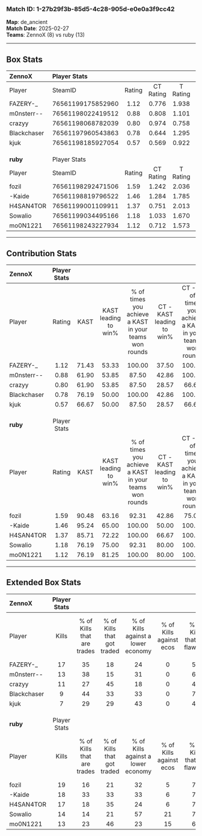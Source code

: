 ### Match ID: 1-27b29f3b-85d5-4c28-905d-e0e0a3f9cc42  
**Map**: de_ancient  
**Match Date**: 2025-02-27  
**Teams**: ZennoX (8) vs ruby (13)  

---  

## Box Stats  

| **ZennoX**  | Player Stats      |        |           |          |       |       |       |         |        |      |     |
| :- | :- | :-: | :-: | :-: | :-: | :-: | :-: | :-: | :-: | :-: | :-: |
| Player      | SteamID           | Rating | CT Rating | T Rating | KAST  |  ADR  | Kills | Assists | Deaths | K/D  | HS% |
| FAZERY-_    | 76561199175852960 |  1.12  |   0.776   |  1.938   | 71.43 | 69.3  |  17   |    5    |   16   | 1.06 | 47  |
| m0nsterr--  | 76561198022419512 |  0.88  |   0.808   |  1.101   | 61.90 | 69.1  |  13   |    3    |   16   | 0.81 | 53  |
| crazyy      | 76561198068782039 |  0.80  |   0.974   |  0.758   | 61.90 | 61.7  |  11   |    4    |   15   | 0.73 | 54  |
| Blackchaser | 76561197960543863 |  0.78  |   0.644   |  1.295   | 76.19 | 60.7  |   9   |    7    |   17   | 0.53 | 44  |
| kjuk        | 76561198185927054 |  0.57  |   0.569   |  0.922   | 66.67 | 61.0  |   7   |    4    |   19   | 0.37 | 85  |
|             |                   |        |           |          |       |       |       |         |        |      |     |
|             |                   |        |           |          |       |       |       |         |        |      |     |
|             |                   |        |           |          |       |       |       |         |        |      |     |
| **ruby**    | Player Stats      |        |           |          |       |       |       |         |        |      |     |
| Player      | SteamID           | Rating | CT Rating | T Rating | KAST  |  ADR  | Kills | Assists | Deaths | K/D  | HS% |
| fozil       | 76561198292471506 |  1.59  |   1.242   |  2.036   | 90.48 | 103.7 |  19   |    6    |   11   | 1.73 | 31  |
| -Kaide      | 76561198819796522 |  1.46  |   1.284   |  1.785   | 95.24 | 71.7  |  18   |    3    |   11   | 1.64 | 33  |
| H4SAN4TOR   | 76561199001109911 |  1.37  |   0.751   |  2.013   | 85.71 | 92.2  |  17   |    4    |   13   | 1.31 | 58  |
| Sowalio     | 76561199034495166 |  1.18  |   1.033   |  1.670   | 76.19 | 74.8  |  14   |    6    |   11   | 1.27 | 64  |
| mo0N1221    | 76561198243227934 |  1.12  |   0.712   |  1.573   | 76.19 | 79.8  |  13   |    8    |   13   | 1.00 | 46  |
---  

## Contribution Stats  

| **ZennoX**  | Player Stats |       |                      |                                                        |                           |                                                             |                          |                                                            |
| :- | :-: | :-: | :-: | :-: | :-: | :-: | :-: | :-: |
| Player      |    Rating    | KAST  | KAST leading to win% | % of times you achieve a KAST in your teams won rounds | CT - KAST leading to win% | CT - % of times you achieve a KAST in your teams won rounds | T - KAST leading to win% | T - % of times you achieve a KAST in your teams won rounds |
| FAZERY-_    |     1.12     | 71.43 |        53.33         |                         100.00                         |           37.50           |                           100.00                            |          71.43           |                           100.00                           |
| m0nsterr--  |     0.88     | 61.90 |        53.85         |                         87.50                          |           42.86           |                           100.00                            |          66.67           |                           80.00                            |
| crazyy      |     0.80     | 61.90 |        53.85         |                         87.50                          |           28.57           |                            66.67                            |          83.33           |                           100.00                           |
| Blackchaser |     0.78     | 76.19 |        50.00         |                         100.00                         |           42.86           |                           100.00                            |          55.56           |                           100.00                           |
| kjuk        |     0.57     | 66.67 |        50.00         |                         87.50                          |           28.57           |                            66.67                            |          71.43           |                           100.00                           |
|             |              |       |                      |                                                        |                           |                                                             |                          |                                                            |
|             |              |       |                      |                                                        |                           |                                                             |                          |                                                            |
|             |              |       |                      |                                                        |                           |                                                             |                          |                                                            |
| **ruby**    | Player Stats |       |                      |                                                        |                           |                                                             |                          |                                                            |
| Player      |    Rating    | KAST  | KAST leading to win% | % of times you achieve a KAST in your teams won rounds | CT - KAST leading to win% | CT - % of times you achieve a KAST in your teams won rounds | T - KAST leading to win% | T - % of times you achieve a KAST in your teams won rounds |
| fozil       |     1.59     | 90.48 |        63.16         |                         92.31                          |           42.86           |                            75.00                            |          75.00           |                           100.00                           |
| -Kaide      |     1.46     | 95.24 |        65.00         |                         100.00                         |           50.00           |                           100.00                            |          75.00           |                           100.00                           |
| H4SAN4TOR   |     1.37     | 85.71 |        72.22         |                         100.00                         |           66.67           |                           100.00                            |          75.00           |                           100.00                           |
| Sowalio     |     1.18     | 76.19 |        75.00         |                         92.31                          |           80.00           |                           100.00                            |          72.73           |                           88.89                            |
| mo0N1221    |     1.12     | 76.19 |        81.25         |                         100.00                         |           80.00           |                           100.00                            |          81.82           |                           100.00                           |
---  

## Extended Box Stats  

| **ZennoX**  | Player Stats |                            |                            |                                    |                         |                              |                                 |        |                             |                                     |                          |                               |                            |
| :- | :-: | :-: | :-: | :-: | :-: | :-: | :-: | :-: | :-: | :-: | :-: | :-: | :-: |
| Player      |    Kills     | % of Kills that are trades | % of Kills that got traded | % of Kills against a lower economy | % of Kills against ecos | % of Kills that are flawless | % of Kills that are close duels | Deaths | % of Deaths that get traded | % of Deaths against a lower economy | % of Deaths against ecos | % of Deaths that are flawless | % of Deaths that are close |
| FAZERY-_    |      17      |             35             |             18             |                 24                 |            0            |              59              |               12                |   16   |             38              |                  6                  |            0             |              88               |             0              |
| m0nsterr--  |      13      |             38             |             15             |                 31                 |            0            |              69              |                8                |   16   |             19              |                  6                  |            0             |              94               |             0              |
| crazyy      |      11      |             27             |             45             |                 18                 |            0            |              45              |                9                |   15   |             20              |                  7                  |            0             |              47               |             13             |
| Blackchaser |      9       |             44             |             33             |                 33                 |            0            |              78              |                0                |   17   |             29              |                  0                  |            0             |              53               |             12             |
| kjuk        |      7       |             29             |             29             |                 43                 |            0            |              43              |               14                |   19   |             32              |                 11                  |            0             |              63               |             11             |
|             |              |                            |                            |                                    |                         |                              |                                 |        |                             |                                     |                          |                               |                            |
|             |              |                            |                            |                                    |                         |                              |                                 |        |                             |                                     |                          |                               |                            |
|             |              |                            |                            |                                    |                         |                              |                                 |        |                             |                                     |                          |                               |                            |
| **ruby**    | Player Stats |                            |                            |                                    |                         |                              |                                 |        |                             |                                     |                          |                               |                            |
| Player      |    Kills     | % of Kills that are trades | % of Kills that got traded | % of Kills against a lower economy | % of Kills against ecos | % of Kills that are flawless | % of Kills that are close duels | Deaths | % of Deaths that get traded | % of Deaths against a lower economy | % of Deaths against ecos | % of Deaths that are flawless | % of Deaths that are close |
| fozil       |      19      |             16             |             21             |                 32                 |            5            |              74              |               11                |   11   |             36              |                 18                  |            9             |              64               |             27             |
| -Kaide      |      18      |             33             |             33             |                 33                 |            6            |              72              |               17                |   11   |              9              |                 27                  |            9             |              73               |             9              |
| H4SAN4TOR   |      17      |             18             |             35             |                 24                 |            6            |              71              |                0                |   13   |             31              |                 31                  |            8             |              54               |             8              |
| Sowalio     |      14      |             14             |             21             |                 57                 |           21            |              79              |                7                |   11   |             45              |                 18                  |            9             |              64               |             0              |
| mo0N1221    |      13      |             23             |             46             |                 23                 |           15            |              62              |                0                |   13   |             23              |                 23                  |            8             |              54               |             0              |
